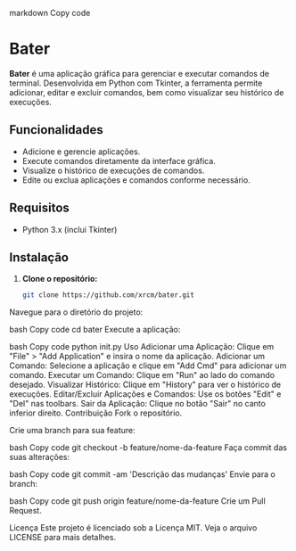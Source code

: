 markdown
Copy code
# Bater

**Bater** é uma aplicação gráfica para gerenciar e executar comandos de terminal. Desenvolvida em Python com Tkinter, a ferramenta permite adicionar, editar e excluir comandos, bem como visualizar seu histórico de execuções.

## Funcionalidades

- Adicione e gerencie aplicações.
- Execute comandos diretamente da interface gráfica.
- Visualize o histórico de execuções de comandos.
- Edite ou exclua aplicações e comandos conforme necessário.

## Requisitos

- Python 3.x (inclui Tkinter)

## Instalação

1. **Clone o repositório:**

   ```bash
   git clone https://github.com/xrcm/bater.git
Navegue para o diretório do projeto:

bash
Copy code
cd bater
Execute a aplicação:

bash
Copy code
python init.py
Uso
Adicionar uma Aplicação: Clique em "File" > "Add Application" e insira o nome da aplicação.
Adicionar um Comando: Selecione a aplicação e clique em "Add Cmd" para adicionar um comando.
Executar um Comando: Clique em "Run" ao lado do comando desejado.
Visualizar Histórico: Clique em "History" para ver o histórico de execuções.
Editar/Excluir Aplicações e Comandos: Use os botões "Edit" e "Del" nas toolbars.
Sair da Aplicação: Clique no botão "Sair" no canto inferior direito.
Contribuição
Fork o repositório.

Crie uma branch para sua feature:

bash
Copy code
git checkout -b feature/nome-da-feature
Faça commit das suas alterações:

bash
Copy code
git commit -am 'Descrição das mudanças'
Envie para o branch:

bash
Copy code
git push origin feature/nome-da-feature
Crie um Pull Request.

Licença
Este projeto é licenciado sob a Licença MIT. Veja o arquivo LICENSE para mais detalhes.
